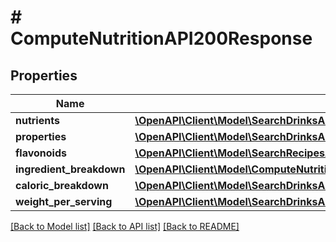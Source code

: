 # # ComputeNutritionAPI200Response

## Properties

Name | Type | Description | Notes
------------ | ------------- | ------------- | -------------
**nutrients** | [**\OpenAPI\Client\Model\SearchDrinksAPI200ResponseDrinksInnerNutritionNutrientsInner[]**](SearchDrinksAPI200ResponseDrinksInnerNutritionNutrientsInner.md) |  | [optional]
**properties** | [**\OpenAPI\Client\Model\SearchDrinksAPI200ResponseDrinksInnerNutritionFlavonoidsInner[]**](SearchDrinksAPI200ResponseDrinksInnerNutritionFlavonoidsInner.md) |  | [optional]
**flavonoids** | [**\OpenAPI\Client\Model\SearchRecipesAPI200ResponseRecipesInnerNutritionNutrientsInner[]**](SearchRecipesAPI200ResponseRecipesInnerNutritionNutrientsInner.md) |  | [optional]
**ingredient_breakdown** | [**\OpenAPI\Client\Model\ComputeNutritionAPI200ResponseIngredientBreakdownInner[]**](ComputeNutritionAPI200ResponseIngredientBreakdownInner.md) |  | [optional]
**caloric_breakdown** | [**\OpenAPI\Client\Model\SearchDrinksAPI200ResponseDrinksInnerNutritionCaloricBreakdown**](SearchDrinksAPI200ResponseDrinksInnerNutritionCaloricBreakdown.md) |  | [optional]
**weight_per_serving** | [**\OpenAPI\Client\Model\SearchDrinksAPI200ResponseDrinksInnerNutritionWeightPerServing**](SearchDrinksAPI200ResponseDrinksInnerNutritionWeightPerServing.md) |  | [optional]

[[Back to Model list]](../../README.md#models) [[Back to API list]](../../README.md#endpoints) [[Back to README]](../../README.md)

